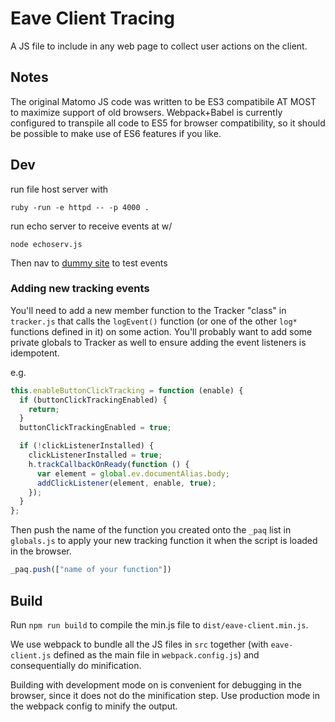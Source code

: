 # Eave Client Tracing

A JS file to include in any web page to collect user actions on the client.

## Notes

The original Matomo JS code was written to be ES3 compatibile AT MOST to maximize support of old browsers.
Webpack+Babel is currently configured to transpile all code to ES5 for browser compatibility, so it should be
possible to make use of ES6 features if you like.

## Dev

run file host server with
```
ruby -run -e httpd -- -p 4000 .
```

run echo server to receive events at w/
```
node echoserv.js 
```

Then nav to [dummy site](http://localhost:4000/bestfileever.html) to test events

### Adding new tracking events

You'll need to add a new member function to the Tracker "class" in `tracker.js` that
calls the `logEvent()` function (or one of the other `log*` functions defined in it) on some action.
You'll probably want to add some private globals to Tracker as well to ensure adding
the event listeners is idempotent.

e.g.

```js
this.enableButtonClickTracking = function (enable) {
  if (buttonClickTrackingEnabled) {
    return;
  }
  buttonClickTrackingEnabled = true;

  if (!clickListenerInstalled) {
    clickListenerInstalled = true;
    h.trackCallbackOnReady(function () {
      var element = global.ev.documentAlias.body;
      addClickListener(element, enable, true);
    });
  }
};
```

Then push the name of the function you created onto the `_paq` list in `globals.js`
to apply your new tracking function it when the script is loaded in the browser.

```js
_paq.push(["name of your function"])
```

## Build

Run `npm run build` to compile the min.js file to `dist/eave-client.min.js`.

We use webpack to bundle all the JS files in `src` together (with `eave-client.js` defined as the
main file in `webpack.config.js`) and consequentially do minification.

Building with development mode on is convenient for debugging in the browser, since it does not
do the minification step. Use production mode in the webpack config to minify the output.
